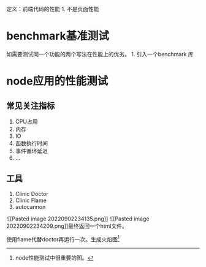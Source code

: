 定义：前端代码的性能
	1. 不是页面性能


# benchmark基准测试
如需要测试同一个功能的两个写法在性能上的优劣。
	1. 引入一个benchmark 库
# node应用的性能测试
## 常见关注指标
1. CPU占用
2. 内存
3. IO
4. 函数执行时间
5. 事件循环延迟
6. ...
## 工具
1. Clinic Doctor
2. Clinic Flame
3. autocannon

![[Pasted image 20220902234135.png]]
![[Pasted image 20220902234209.png]]最终返回一个html文件。

使用flame代替doctor再运行一次。生成火焰图[^1]

[^1]: node性能测试中很重要的图。
